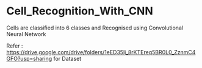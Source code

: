 # Cell_Recognition_With_CNN
Cells are classified into 6 classes and Recognised using Convolutional Neural Network

Refer : https://drive.google.com/drive/folders/1eED35lj_8rKTEreq5BR0L0_ZznmC4GFO?usp=sharing for Dataset
